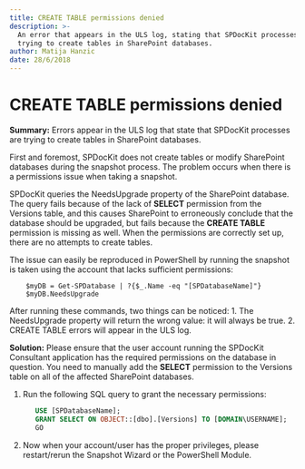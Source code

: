 ```yaml
---
title: CREATE TABLE permissions denied
description: >-
  An error that appears in the ULS log, stating that SPDocKit processes are
  trying to create tables in SharePoint databases.
author: Matija Hanzic
date: 28/6/2018
---
```


# CREATE TABLE permissions denied

**Summary:** Errors appear in the ULS log that state that SPDocKit processes are trying to create tables in SharePoint databases.

First and foremost, SPDocKit does not create tables or modify SharePoint databases during the snapshot process. The problem occurs when there is a permissions issue when taking a snapshot.

SPDocKit queries the NeedsUpgrade property of the SharePoint database. The query fails because of the lack of **SELECT** permission from the Versions table, and this causes SharePoint to erroneously conclude that the database should be upgraded, but fails because the **CREATE TABLE** permission is missing as well. When the permissions are correctly set up, there are no attempts to create tables.

The issue can easily be reproduced in PowerShell by running the snapshot is taken using the account that lacks sufficient permissions:

```text
    $myDB = Get-SPDatabase | ?{$_.Name -eq "[SPDatabaseName]"}
    $myDB.NeedsUpgrade
```

After running these commands, two things can be noticed: 1. The NeedsUpgrade property will return the wrong value: it will always be true. 2. CREATE TABLE errors will appear in the ULS log.

**Solution:** Please ensure that the user account running the SPDocKit Consultant application has the required permissions on the database in question. You need to manually add the **SELECT** permission to the Versions table on all of the affected SharePoint databases.

1. Run the following SQL query to grant the necessary permissions:

   ```sql
      USE [SPDatabaseName];  
      GRANT SELECT ON OBJECT::[dbo].[Versions] TO [DOMAIN\USERNAME];  
      GO
   ```

2. Now when your account/user has the proper privileges, please restart/rerun the Snapshot Wizard or the PowerShell Module.

